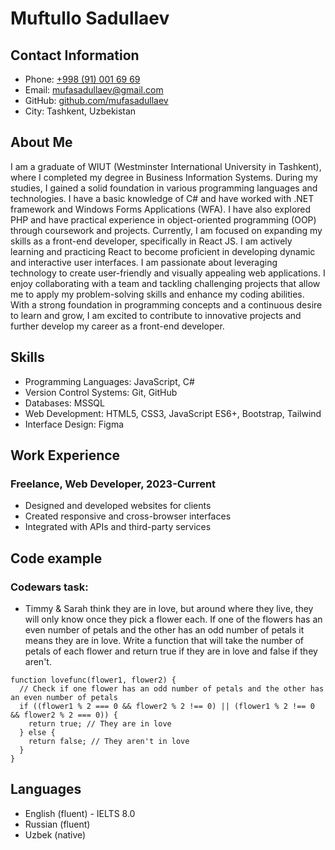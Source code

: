 # Muftullo Sadullaev

## Contact Information
- Phone: [+998 (91) 001 69 69](tel:+998910016969)
- Email: [mufasadullaev@gmail.com](mailto:mufasadullaev@gmail.com)
- GitHub: [github.com/mufasadullaev](https://github.com/mufasadullaev)
- City: Tashkent, Uzbekistan

## About Me
I am a graduate of WIUT (Westminster International University in Tashkent), where I completed my degree in Business Information Systems. During my studies, I gained a solid foundation in various programming languages and technologies.
I have a basic knowledge of C# and have worked with .NET framework and Windows Forms Applications (WFA). I have also explored PHP and have practical experience in object-oriented programming (OOP) through coursework and projects.
Currently, I am focused on expanding my skills as a front-end developer, specifically in React JS. I am actively learning and practicing React to become proficient in developing dynamic and interactive user interfaces.
I am passionate about leveraging technology to create user-friendly and visually appealing web applications. I enjoy collaborating with a team and tackling challenging projects that allow me to apply my problem-solving skills and enhance my coding abilities.
With a strong foundation in programming concepts and a continuous desire to learn and grow, I am excited to contribute to innovative projects and further develop my career as a front-end developer.

## Skills
- Programming Languages: JavaScript, C#
- Version Control Systems: Git, GitHub
- Databases: MSSQL
- Web Development: HTML5, CSS3, JavaScript ES6+, Bootstrap, Tailwind
- Interface Design: Figma

## Work Experience
### Freelance, Web Developer, 2023-Current
- Designed and developed websites for clients
- Created responsive and cross-browser interfaces
- Integrated with APIs and third-party services

## Code example
### Codewars task: 
- Timmy & Sarah think they are in love, but around where they live, they will only know once they pick a flower each. If one of the flowers has an even number of petals and the other has an odd number of petals it means they are in love.
Write a function that will take the number of petals of each flower and return true if they are in love and false if they aren't.
```
function lovefunc(flower1, flower2) {
  // Check if one flower has an odd number of petals and the other has an even number of petals
  if ((flower1 % 2 === 0 && flower2 % 2 !== 0) || (flower1 % 2 !== 0 && flower2 % 2 === 0)) {
    return true; // They are in love
  } else {
    return false; // They aren't in love
  }
} 
```

## Languages
- English (fluent) - IELTS 8.0
- Russian (fluent)
- Uzbek (native)

